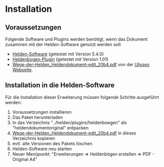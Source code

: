 # Installation

## Voraussetzungen

Folgende Software und Plugins werden benötigt, wenn das Dokument zusammen mit der Helden-Software genutzt werden soll: 

* [Helden-Software](https://www.helden-software.de/) (getestet mit Version 5.4.0)
* [Heldenbogen-Plugin](https://wiki.helden-software.de/wiki/Erweiterungen/Heldenbogen) (getestet mit Version 1.01)
* [Wege-der-Helden_Heldendokument-edit_20b4.pdf](https://ulisses-spiele.de/assets/document/F9/Wege-der-Helden_Heldendokument-edit_20b4.pdf) von der [Ulisses Webseite](https://www.ulisses-spiele.de/).

## Installation in die Helden-Software

Für die Installation dieser Erweiterung müssen folgende Schritte ausgeführt werden: 

1. Voraussetzungen installieren
2. Das Paket herunterladen
3. In das Verzeichnis "../helden/plugins/heldenboegen" als "heldendokumentoriginal" entpacken
4. [Wege-der-Helden_Heldendokument-edit_20b4.pdf](https://ulisses-spiele.de/assets/document/F9/Wege-der-Helden_Heldendokument-edit_20b4.pdf) in dieses Verzeichnis kopieren
5. evtl. alte Versionen des Pakets löschen
6. Helden-Software neu starten
7. Neuer Menüpunkt: "Erweiterungen => Heldenbögen erstellen => PDF - Original A4"

